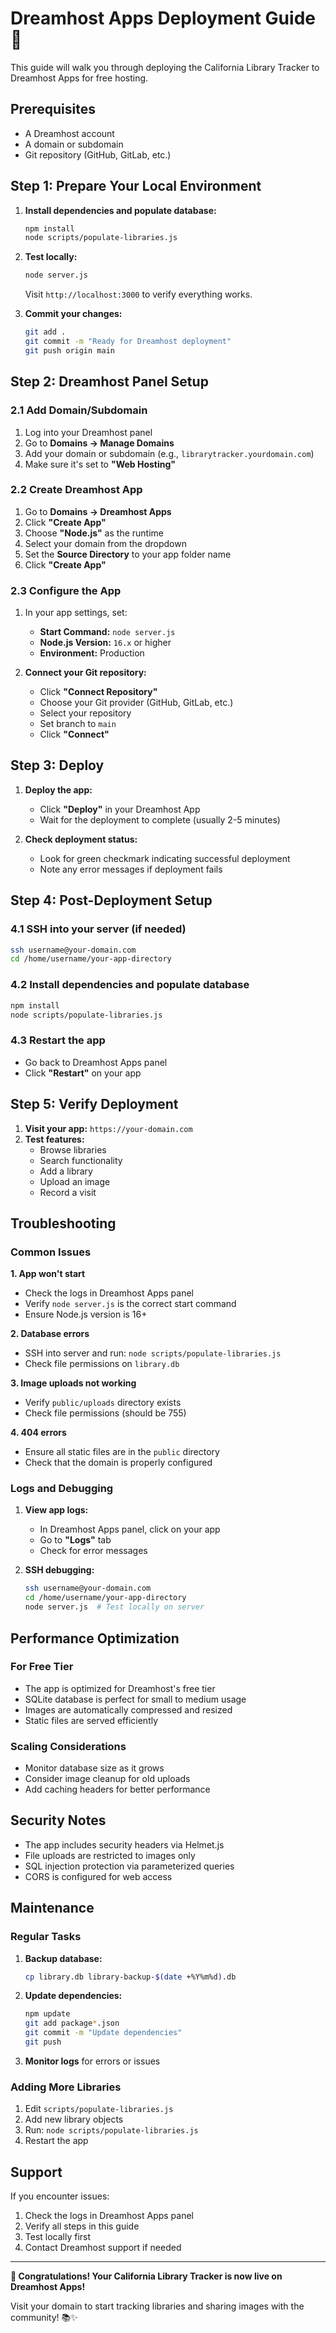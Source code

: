 # Dreamhost Apps Deployment Guide 🚀

This guide will walk you through deploying the California Library Tracker to Dreamhost Apps for free hosting.

## Prerequisites

- A Dreamhost account
- A domain or subdomain
- Git repository (GitHub, GitLab, etc.)

## Step 1: Prepare Your Local Environment

1. **Install dependencies and populate database:**
   ```bash
   npm install
   node scripts/populate-libraries.js
   ```

2. **Test locally:**
   ```bash
   node server.js
   ```
   Visit `http://localhost:3000` to verify everything works.

3. **Commit your changes:**
   ```bash
   git add .
   git commit -m "Ready for Dreamhost deployment"
   git push origin main
   ```

## Step 2: Dreamhost Panel Setup

### 2.1 Add Domain/Subdomain
1. Log into your Dreamhost panel
2. Go to **Domains → Manage Domains**
3. Add your domain or subdomain (e.g., `librarytracker.yourdomain.com`)
4. Make sure it's set to **"Web Hosting"**

### 2.2 Create Dreamhost App
1. Go to **Domains → Dreamhost Apps**
2. Click **"Create App"**
3. Choose **"Node.js"** as the runtime
4. Select your domain from the dropdown
5. Set the **Source Directory** to your app folder name
6. Click **"Create App"**

### 2.3 Configure the App
1. In your app settings, set:
   - **Start Command:** `node server.js`
   - **Node.js Version:** `16.x` or higher
   - **Environment:** Production

2. **Connect your Git repository:**
   - Click **"Connect Repository"**
   - Choose your Git provider (GitHub, GitLab, etc.)
   - Select your repository
   - Set branch to `main`
   - Click **"Connect"**

## Step 3: Deploy

1. **Deploy the app:**
   - Click **"Deploy"** in your Dreamhost App
   - Wait for the deployment to complete (usually 2-5 minutes)

2. **Check deployment status:**
   - Look for green checkmark indicating successful deployment
   - Note any error messages if deployment fails

## Step 4: Post-Deployment Setup

### 4.1 SSH into your server (if needed)
```bash
ssh username@your-domain.com
cd /home/username/your-app-directory
```

### 4.2 Install dependencies and populate database
```bash
npm install
node scripts/populate-libraries.js
```

### 4.3 Restart the app
- Go back to Dreamhost Apps panel
- Click **"Restart"** on your app

## Step 5: Verify Deployment

1. **Visit your app:** `https://your-domain.com`
2. **Test features:**
   - Browse libraries
   - Search functionality
   - Add a library
   - Upload an image
   - Record a visit

## Troubleshooting

### Common Issues

**1. App won't start**
- Check the logs in Dreamhost Apps panel
- Verify `node server.js` is the correct start command
- Ensure Node.js version is 16+ 

**2. Database errors**
- SSH into server and run: `node scripts/populate-libraries.js`
- Check file permissions on `library.db`

**3. Image uploads not working**
- Verify `public/uploads` directory exists
- Check file permissions (should be 755)

**4. 404 errors**
- Ensure all static files are in the `public` directory
- Check that the domain is properly configured

### Logs and Debugging

1. **View app logs:**
   - In Dreamhost Apps panel, click on your app
   - Go to **"Logs"** tab
   - Check for error messages

2. **SSH debugging:**
   ```bash
   ssh username@your-domain.com
   cd /home/username/your-app-directory
   node server.js  # Test locally on server
   ```

## Performance Optimization

### For Free Tier
- The app is optimized for Dreamhost's free tier
- SQLite database is perfect for small to medium usage
- Images are automatically compressed and resized
- Static files are served efficiently

### Scaling Considerations
- Monitor database size as it grows
- Consider image cleanup for old uploads
- Add caching headers for better performance

## Security Notes

- The app includes security headers via Helmet.js
- File uploads are restricted to images only
- SQL injection protection via parameterized queries
- CORS is configured for web access

## Maintenance

### Regular Tasks
1. **Backup database:**
   ```bash
   cp library.db library-backup-$(date +%Y%m%d).db
   ```

2. **Update dependencies:**
   ```bash
   npm update
   git add package*.json
   git commit -m "Update dependencies"
   git push
   ```

3. **Monitor logs** for errors or issues

### Adding More Libraries
1. Edit `scripts/populate-libraries.js`
2. Add new library objects
3. Run: `node scripts/populate-libraries.js`
4. Restart the app

## Support

If you encounter issues:
1. Check the logs in Dreamhost Apps panel
2. Verify all steps in this guide
3. Test locally first
4. Contact Dreamhost support if needed

---

**🎉 Congratulations! Your California Library Tracker is now live on Dreamhost Apps!**

Visit your domain to start tracking libraries and sharing images with the community! 📚✨ 